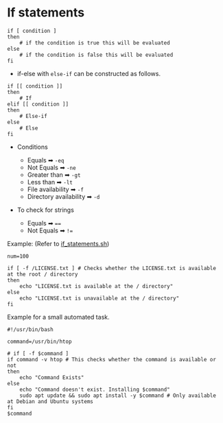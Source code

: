 # If statements

```shell
if [ condition ]
then
    # if the condition is true this will be evaluated
else
    # if the condition is false this will be evaluated
fi
```

- if-else with `else-if` can be constructed as follows.

```shell
if [[ condition ]]
then
    # If
elif [[ condition ]]
then
    # Else-if
else
    # Else
fi
```

- Conditions

  - Equals ➡ `-eq`
  - Not Equals ➡ `-ne`
  - Greater than ➡ `-gt`
  - Less than ➡ `-lt`
  - File availability ➡ `-f`
  - Directory availability ➡ `-d`

- To check for strings
  - Equals ➡ `==`
  - Not Equals ➡ `!=`

Example: (Refer to [if_statements.sh](../scripts/if_statements.sh))

```shell
num=100

if [ -f /LICENSE.txt ] # Checks whether the LICENSE.txt is available at the root / directory
then
    echo "LICENSE.txt is available at the / directory"
else
    echo "LICENSE.txt is unavailable at the / directory"
fi
```

Example for a small automated task.

```shell
#!/usr/bin/bash

command=/usr/bin/htop

# if [ -f $command ]
if command -v htop # This checks whether the command is available or not
then
	echo "Command Exists"
else
	echo "Command doesn't exist. Installing $command"
    sudo apt update && sudo apt install -y $command # Only available at Debian and Ubuntu systems
fi
$command
```
